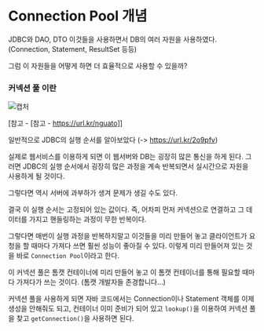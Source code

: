 # Connection Pool 개념
JDBC와 DAO, DTO 이것들을 사용하면서 DB의 여러 자원을 사용하였다.
(Connection, Statement, ResultSet 등등)

그럼 이 자원들을 어떻게 하면 더 효율적으로 사용할 수 있을까?

### 커넥션 풀 이란

![캡처](https://user-images.githubusercontent.com/55525868/108522250-fbbb6c80-730f-11eb-9d9b-34c2f0feee9f.PNG)

[참고 - [참고 - https://url.kr/nguato]]

일반적으로 JDBC의 실행 순서를 알아보았다 (-> https://url.kr/2o9pfv)

실제로 웹서비스를 이용하게 되면 이 웹서버와 DB는 굉장히 많은 통신을 하게 된다.
그러면 JDBC의 실행 순서에서 굉장히 많은 과정을 계속 반복되면서 실시간으로 자원을 사용하게 될 것이다.

그렇다면 역시 서버에 과부하가 생겨 문제가 생길 수도 있다.

결국 이 실행 순서는 고정되어 있는 값이다. 즉, 어차피 먼저 커넥션으로 연결하고 그 데이터를 가지고 핸들링하는 과정이 무한 반복이다.

그렇다면 매번이 실행 과정을 반복하지말고 이것들을 미리 만들어 놓고 클라이언트가 요청을 할 때마다 가져다 쓰면 훨씬 성능이 좋아질 수 있다.
이렇게 미리 만들어져 있는 것을 바로 `Connection Pool`이라고 한다.

이 커넥션 풀은 톰캣 컨테이너에 미리 만들어 놓고 이 톰캣 컨테이너를 통해 필요할 때마다 가져다가 쓰는 것이다. (톰캣 개발자들 존경합니다...)

커넥션 풀을 사용하게 되면 자바 코드에서는 Connection이나 Statement 객체를 이제 생성을 안해줘도 되고, 컨테이너 이미 준비가 되어 있고 `lookup()`을 이용하여 커넥션 풀을 찾고 `getConnection()`을 사용하면 된다.
